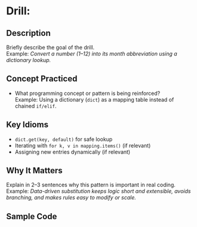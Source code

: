 # Drill: <Drill Name>

## Description
Briefly describe the goal of the drill.  
Example: *Convert a number (1–12) into its month abbreviation using a dictionary lookup.*

## Concept Practiced
- What programming concept or pattern is being reinforced?  
Example: Using a dictionary (`dict`) as a mapping table instead of chained `if/elif`.

## Key Idioms
- `dict.get(key, default)` for safe lookup  
- Iterating with `for k, v in mapping.items()` (if relevant)  
- Assigning new entries dynamically (if relevant)

## Why It Matters
Explain in 2–3 sentences why this pattern is important in real coding.  
Example: *Data-driven substitution keeps logic short and extensible, avoids branching, and makes rules easy to modify or scale.*

## Sample Code
